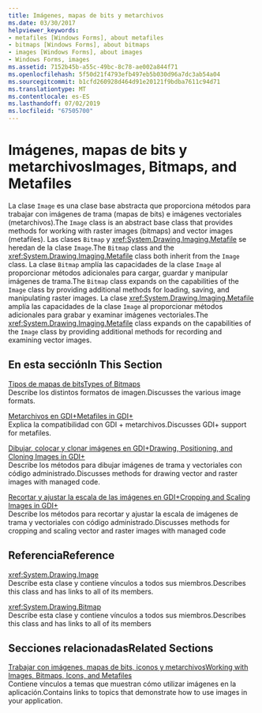 ```yaml
---
title: Imágenes, mapas de bits y metarchivos
ms.date: 03/30/2017
helpviewer_keywords:
- metafiles [Windows Forms], about metafiles
- bitmaps [Windows Forms], about bitmaps
- images [Windows Forms], about images
- Windows Forms, images
ms.assetid: 7152b45b-a55c-49bc-8c78-ae002a844f71
ms.openlocfilehash: 5f50d21f4793efb497eb5b030d96a7dc3ab54a04
ms.sourcegitcommit: b1cfd260928d464d91e20121f9bdba7611c94d71
ms.translationtype: MT
ms.contentlocale: es-ES
ms.lasthandoff: 07/02/2019
ms.locfileid: "67505700"
---
```

# <a name="images-bitmaps-and-metafiles"></a><span data-ttu-id="cf5c6-102">Imágenes, mapas de bits y metarchivos</span><span class="sxs-lookup"><span data-stu-id="cf5c6-102">Images, Bitmaps, and Metafiles</span></span>
<span data-ttu-id="cf5c6-103">La clase `Image` es una clase base abstracta que proporciona métodos para trabajar con imágenes de trama (mapas de bits) e imágenes vectoriales (metarchivos).</span><span class="sxs-lookup"><span data-stu-id="cf5c6-103">The `Image` class is an abstract base class that provides methods for working with raster images (bitmaps) and vector images (metafiles).</span></span> <span data-ttu-id="cf5c6-104">Las clases `Bitmap` y <xref:System.Drawing.Imaging.Metafile> se heredan de la clase `Image`.</span><span class="sxs-lookup"><span data-stu-id="cf5c6-104">The `Bitmap` class and the <xref:System.Drawing.Imaging.Metafile> class both inherit from the `Image` class.</span></span> <span data-ttu-id="cf5c6-105">La clase `Bitmap` amplía las capacidades de la clase `Image` al proporcionar métodos adicionales para cargar, guardar y manipular imágenes de trama.</span><span class="sxs-lookup"><span data-stu-id="cf5c6-105">The `Bitmap` class expands on the capabilities of the `Image` class by providing additional methods for loading, saving, and manipulating raster images.</span></span> <span data-ttu-id="cf5c6-106">La clase <xref:System.Drawing.Imaging.Metafile> amplía las capacidades de la clase `Image` al proporcionar métodos adicionales para grabar y examinar imágenes vectoriales.</span><span class="sxs-lookup"><span data-stu-id="cf5c6-106">The <xref:System.Drawing.Imaging.Metafile> class expands on the capabilities of the `Image` class by providing additional methods for recording and examining vector images.</span></span>  
  
## <a name="in-this-section"></a><span data-ttu-id="cf5c6-107">En esta sección</span><span class="sxs-lookup"><span data-stu-id="cf5c6-107">In This Section</span></span>  
 [<span data-ttu-id="cf5c6-108">Tipos de mapas de bits</span><span class="sxs-lookup"><span data-stu-id="cf5c6-108">Types of Bitmaps</span></span>](types-of-bitmaps.md)  
 <span data-ttu-id="cf5c6-109">Describe los distintos formatos de imagen.</span><span class="sxs-lookup"><span data-stu-id="cf5c6-109">Discusses the various image formats.</span></span>  
  
 [<span data-ttu-id="cf5c6-110">Metarchivos en GDI+</span><span class="sxs-lookup"><span data-stu-id="cf5c6-110">Metafiles in GDI+</span></span>](metafiles-in-gdi.md)  
 <span data-ttu-id="cf5c6-111">Explica la compatibilidad con GDI + metarchivos.</span><span class="sxs-lookup"><span data-stu-id="cf5c6-111">Discusses GDI+ support for metafiles.</span></span>  
  
 [<span data-ttu-id="cf5c6-112">Dibujar, colocar y clonar imágenes en GDI+</span><span class="sxs-lookup"><span data-stu-id="cf5c6-112">Drawing, Positioning, and Cloning Images in GDI+</span></span>](drawing-positioning-and-cloning-images-in-gdi.md)  
 <span data-ttu-id="cf5c6-113">Describe los métodos para dibujar imágenes de trama y vectoriales con código administrado.</span><span class="sxs-lookup"><span data-stu-id="cf5c6-113">Discusses methods for drawing vector and raster images with managed code.</span></span>  
  
 [<span data-ttu-id="cf5c6-114">Recortar y ajustar la escala de las imágenes en GDI+</span><span class="sxs-lookup"><span data-stu-id="cf5c6-114">Cropping and Scaling Images in GDI+</span></span>](cropping-and-scaling-images-in-gdi.md)  
 <span data-ttu-id="cf5c6-115">Describe los métodos para recortar y ajustar la escala de imágenes de trama y vectoriales con código administrado.</span><span class="sxs-lookup"><span data-stu-id="cf5c6-115">Discusses methods for cropping and scaling vector and raster images with managed code</span></span>  
  
## <a name="reference"></a><span data-ttu-id="cf5c6-116">Referencia</span><span class="sxs-lookup"><span data-stu-id="cf5c6-116">Reference</span></span>  
 <xref:System.Drawing.Image>  
 <span data-ttu-id="cf5c6-117">Describe esta clase y contiene vínculos a todos sus miembros.</span><span class="sxs-lookup"><span data-stu-id="cf5c6-117">Describes this class and has links to all of its members.</span></span>  
  
 <xref:System.Drawing.Bitmap>  
 <span data-ttu-id="cf5c6-118">Describe esta clase y contiene vínculos a todos sus miembros.</span><span class="sxs-lookup"><span data-stu-id="cf5c6-118">Describes this class and has links to all of its members</span></span>  
  
## <a name="related-sections"></a><span data-ttu-id="cf5c6-119">Secciones relacionadas</span><span class="sxs-lookup"><span data-stu-id="cf5c6-119">Related Sections</span></span>  
 [<span data-ttu-id="cf5c6-120">Trabajar con imágenes, mapas de bits, iconos y metarchivos</span><span class="sxs-lookup"><span data-stu-id="cf5c6-120">Working with Images, Bitmaps, Icons, and Metafiles</span></span>](working-with-images-bitmaps-icons-and-metafiles.md)  
 <span data-ttu-id="cf5c6-121">Contiene vínculos a temas que muestran cómo utilizar imágenes en la aplicación.</span><span class="sxs-lookup"><span data-stu-id="cf5c6-121">Contains links to topics that demonstrate how to use images in your application.</span></span>
